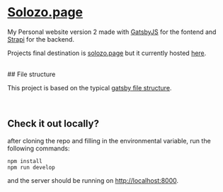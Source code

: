 [<h1>Solozo.page</h1>](https://www.solozo.page)

My Personal website version 2 made with [GatsbyJS](https://www.gatsbyjs.com) for the fontend and [Strapi](https://strapi.io/) for the backend.

Projects final destination is [solozo.page](https://www.solozo.page) but it currently hosted [here](https://test.solozo.page).

<br/>
## File structure

This project is based on the typical [gatsby file structure](https://www.gatsbyjs.com/docs/reference/gatsby-project-structure/).

<br/>

## Check it out locally?

after cloning the repo and filling in the environmental variable, run the following commands:

```
npm install
npm run develop
```

and the server should be running on [http://localhost:8000](http://localhost:8000).
